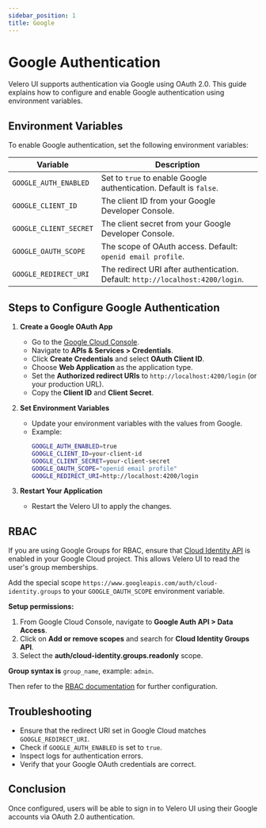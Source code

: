 ```yaml
---
sidebar_position: 1
title: Google
---
```


# Google Authentication

Velero UI supports authentication via Google using OAuth 2.0. This guide explains how to configure and enable Google authentication using environment variables.

## Environment Variables

To enable Google authentication, set the following environment variables:

| Variable | Description |
|----------|-------------|
| `GOOGLE_AUTH_ENABLED` | Set to `true` to enable Google authentication. Default is `false`. |
| `GOOGLE_CLIENT_ID` | The client ID from your Google Developer Console. |
| `GOOGLE_CLIENT_SECRET` | The client secret from your Google Developer Console. |
| `GOOGLE_OAUTH_SCOPE` | The scope of OAuth access. Default: `openid email profile`. |
| `GOOGLE_REDIRECT_URI` | The redirect URI after authentication. Default: `http://localhost:4200/login`. |

## Steps to Configure Google Authentication

1. **Create a Google OAuth App**
   - Go to the [Google Cloud Console](https://console.cloud.google.com/).
   - Navigate to **APIs & Services > Credentials**.
   - Click **Create Credentials** and select **OAuth Client ID**.
   - Choose **Web Application** as the application type.
   - Set the **Authorized redirect URIs** to `http://localhost:4200/login` (or your production URL).
   - Copy the **Client ID** and **Client Secret**.

2. **Set Environment Variables**
   - Update your environment variables with the values from Google.
   - Example:
     ```bash
     GOOGLE_AUTH_ENABLED=true
     GOOGLE_CLIENT_ID=your-client-id
     GOOGLE_CLIENT_SECRET=your-client-secret
     GOOGLE_OAUTH_SCOPE="openid email profile"
     GOOGLE_REDIRECT_URI=http://localhost:4200/login
     ```

3. **Restart Your Application**
   - Restart the Velero UI to apply the changes.

## RBAC

If you are using Google Groups for RBAC, ensure that [Cloud Identity API](https://cloud.google.com/identity/docs/set-up-cloud-identity-admin) is enabled in your Google Cloud project. This allows Velero UI to read the user's group memberships.

Add the special scope `https://www.googleapis.com/auth/cloud-identity.groups` to your `GOOGLE_OAUTH_SCOPE` environment variable.

**Setup permissions:**
1. From Google Cloud Console, navigate to **Google Auth API > Data Access**.
2. Click on **Add or remove scopes** and search for **Cloud Identity Groups API**.
3. Select the **auth/cloud-identity.groups.readonly** scope.

**Group syntax is** `group_name`, example: `admin`.

Then refer to the [RBAC documentation](../rbac.md) for further configuration.


## Troubleshooting

- Ensure that the redirect URI set in Google Cloud matches `GOOGLE_REDIRECT_URI`.
- Check if `GOOGLE_AUTH_ENABLED` is set to `true`.
- Inspect logs for authentication errors.
- Verify that your Google OAuth credentials are correct.

## Conclusion

Once configured, users will be able to sign in to Velero UI using their Google accounts via OAuth 2.0 authentication.

